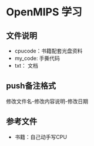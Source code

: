 # OpenMIPS 学习


## 文件说明
- cpucode：书籍配套光盘资料
- my_code: 手撕代码
- txt： 文档

## push备注格式  
 修改文件名-修改内容说明-修改日期

## 参考文件
- 书籍：自己动手写CPU